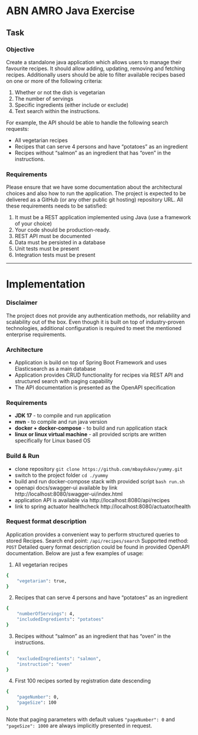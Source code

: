 # ABN AMRO Java Exercise

## Task

### Objective
Create a standalone java application which allows users to manage their favourite recipes. It should
allow adding, updating, removing and fetching recipes. Additionally users should be able to filter
available recipes based on one or more of the following criteria:

1. Whether or not the dish is vegetarian
2. The number of servings
3. Specific ingredients (either include or exclude)
4. Text search within the instructions.

  For example, the API should be able to handle the following search requests:
   * All vegetarian recipes
   * Recipes that can serve 4 persons and have “potatoes” as an ingredient
   * Recipes without “salmon” as an ingredient that has “oven” in the instructions.

### Requirements
   Please ensure that we have some documentation about the architectural choices and also how to
   run the application. The project is expected to be delivered as a GitHub (or any other public git
   hosting) repository URL.
   All these requirements needs to be satisfied:

1. It must be a REST application implemented using Java (use a framework of your choice)
2. Your code should be production-ready.
3. REST API must be documented
4. Data must be persisted in a database
5. Unit tests must be present
6. Integration tests must be present

-----------------------------------------------------------------

# Implementation

### Disclaimer
The project does not provide any authentication methods, nor reliability and scalability out of the box. 
Even though it is built on top of industry-proven technologies, additional configuration is required to meet the mentioned enterprise requirements.

### Architecture
+ Application is build on top of Spring Boot Framework and uses Elasticsearch as a main database
+ Application provides CRUD functionality for recipes via REST API and structured search with paging capability
+ The API documentation is presented as the OpenAPI specification

### Requirements
+ **JDK 17** - to compile and run application
+ **mvn** - to compile and run java version
+ **docker + docker-compose** - to build and run application stack
+ **linux or linux virtual machine** - all provided scripts are written specifically for Linux based OS

### Build & Run

+ clone repository ```git clone https://github.com/mbaydukov/yummy.git```
+ switch to the project folder ```cd ./yummy```
+ build and run docker-compose stack with provided script ```bash run.sh```
+ openapi docs/swagger-ui available by link http://localhost:8080/swagger-ui/index.html
+ application API is available via http://localhost:8080/api/recipes
+ link to spring actuator healthcheck http://localhost:8080/actuator/health 

### Request format description
Application provides a convenient way to perform structured queries to stored Recipes.
Search end point: ```/api/recipes/search```
Supported method: ```POST```
Detailed query format description could be found in provided OpenAPI documentation.
Below are just a few examples of usage:

1. All vegetarian recipes
```bash
{
    "vegetarian": true,
}
```

2. Recipes that can serve 4 persons and have “potatoes” as an ingredient
```bash
{
    "numberOfServings": 4,
    "includedIngredients": "potatoes"
}
```

3. Recipes without “salmon” as an ingredient that has “oven” in the instructions.
```bash
{
    "excludedIngredients": "salmon",
    "instruction": "oven"
}
```

4. First 100 recipes sorted by registration date descending
```bash
{
    "pageNumber": 0,
    "pageSize": 100
}
```

Note that paging parameters with default values ```"pageNumber": 0``` and ```"pageSize": 1000``` are always implicitly presented in request.
